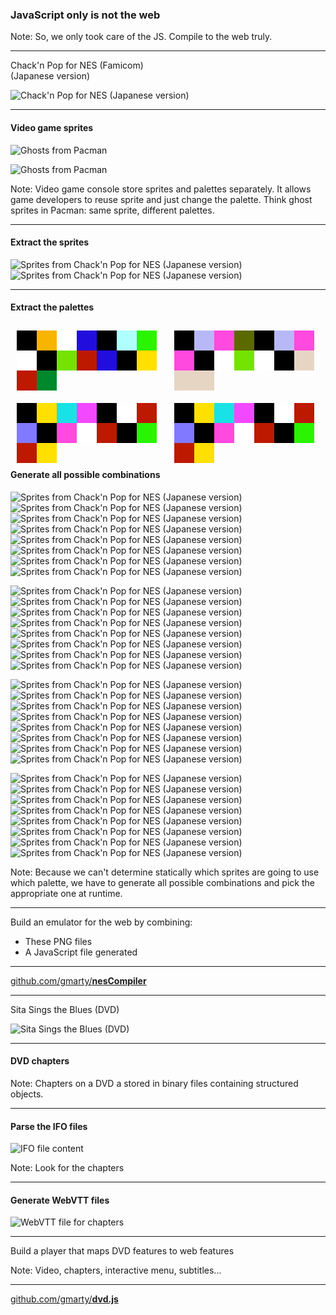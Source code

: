 ### JavaScript only is not the web 

Note:
So, we only took care of the JS.
Compile to the web truly.

---

Chack'n Pop for NES (Famicom)<br>
(Japanese version)

![Chack'n Pop for NES (Japanese version)](img/chack-n-pop-j-nes.png)

---

#### Video game sprites

![Ghosts from Pacman](img/pac-man-sprites.png)

![Ghosts from Pacman](img/ghost-sprite.png)

Note:
Video game console store sprites and palettes separately.
It allows game developers to reuse sprite and just change the palette.
Think ghost sprites in Pacman: same sprite, different palettes.

---

#### Extract the sprites

![Sprites from Chack'n Pop for NES (Japanese version)](img/chack-n-pop-sprites-0.png)
![Sprites from Chack'n Pop for NES (Japanese version)](img/chack-n-pop-sprites-1.png)

---

#### Extract the palettes

<style>
  div.pal {width: 2rem; height: 2rem; float: left;}
  div.container {margin: 2%; width: 46%; float: left;}
</style>
<div class="container">
  <div class="pal" style="background: rgb(0, 0, 0);"></div><div class="pal" style="background: rgb(247, 180, 0);"></div><div class="pal" style="background: rgb(255, 255, 255);"></div><div class="pal" style="background: rgb(34, 14, 220);"></div><div class="pal" style="background: rgb(0, 0, 0);"></div><div class="pal" style="background: rgb(176, 255, 255);"></div><div class="pal" style="background: rgb(43, 244, 3);"></div><div class="pal" style="background: rgb(255, 255, 255);"></div><div class="pal" style="background: rgb(0, 0, 0);"></div><div class="pal" style="background: rgb(117, 227, 0);"></div><div class="pal" style="background: rgb(188, 25, 0);"></div><div class="pal" style="background: rgb(34, 14, 220);"></div><div class="pal" style="background: rgb(0, 0, 0);"></div><div class="pal" style="background: rgb(255, 224, 0);"></div><div class="pal" style="background: rgb(188, 25, 0);"></div><div class="pal" style="background: rgb(0, 136, 44);"></div>
</div>
<div class="container">
  <div class="pal" style="background: rgb(0, 0, 0);"></div><div class="pal" style="background: rgb(184, 184, 248);"></div><div class="pal" style="background: rgb(255, 73, 223);"></div><div class="pal" style="background: rgb(91, 106, 0);"></div><div class="pal" style="background: rgb(0, 0, 0);"></div><div class="pal" style="background: rgb(184, 184, 248);"></div><div class="pal" style="background: rgb(255, 73, 223);"></div><div class="pal" style="background: rgb(255, 73, 223);"></div><div class="pal" style="background: rgb(0, 0, 0);"></div><div class="pal" style="background: rgb(255, 255, 255);"></div><div class="pal" style="background: rgb(117, 227, 0);"></div><div class="pal" style="background: rgb(255, 255, 255);"></div><div class="pal" style="background: rgb(0, 0, 0);"></div><div class="pal" style="background: rgb(231, 213, 196);"></div><div class="pal" style="background: rgb(231, 213, 196);"></div><div class="pal" style="background: rgb(231, 213, 196);"></div>
</div>

<div class="container">
  <div class="pal" style="background: rgb(0, 0, 0);"></div><div class="pal" style="background: rgb(255, 224, 0);"></div><div class="pal" style="background: rgb(24, 226, 229);"></div><div class="pal" style="background: rgb(242, 72, 255);"></div><div class="pal" style="background: rgb(0, 0, 0);"></div><div class="pal" style="background: rgb(255, 255, 255);"></div><div class="pal" style="background: rgb(188, 25, 0);"></div><div class="pal" style="background: rgb(129, 121, 255);"></div><div class="pal" style="background: rgb(0, 0, 0);"></div><div class="pal" style="background: rgb(255, 73, 223);"></div><div class="pal" style="background: rgb(255, 255, 255);"></div><div class="pal" style="background: rgb(188, 25, 0);"></div><div class="pal" style="background: rgb(0, 0, 0);"></div><div class="pal" style="background: rgb(43, 244, 3);"></div><div class="pal" style="background: rgb(188, 25, 0);"></div><div class="pal" style="background: rgb(255, 224, 0);"></div>
</div>
<div class="container">
  <div class="pal" style="background: rgb(0, 0, 0);"></div><div class="pal" style="background: rgb(255, 224, 0);"></div><div class="pal" style="background: rgb(24, 226, 229);"></div><div class="pal" style="background: rgb(242, 72, 255);"></div><div class="pal" style="background: rgb(0, 0, 0);"></div><div class="pal" style="background: rgb(255, 255, 255);"></div><div class="pal" style="background: rgb(188, 25, 0);"></div><div class="pal" style="background: rgb(129, 121, 255);"></div><div class="pal" style="background: rgb(0, 0, 0);"></div><div class="pal" style="background: rgb(255, 73, 223);"></div><div class="pal" style="background: rgb(255, 255, 255);"></div><div class="pal" style="background: rgb(188, 25, 0);"></div><div class="pal" style="background: rgb(0, 0, 0);"></div><div class="pal" style="background: rgb(43, 244, 3);"></div><div class="pal" style="background: rgb(188, 25, 0);"></div><div class="pal" style="background: rgb(255, 224, 0);"></div>
</div>

---

#### Generate all possible combinations

![Sprites from Chack'n Pop for NES (Japanese version)](img/palette/chack-n-pop-0-0.png)
![Sprites from Chack'n Pop for NES (Japanese version)](img/palette/chack-n-pop-0-1.png)
![Sprites from Chack'n Pop for NES (Japanese version)](img/palette/chack-n-pop-0-2.png)
![Sprites from Chack'n Pop for NES (Japanese version)](img/palette/chack-n-pop-0-3.png)
![Sprites from Chack'n Pop for NES (Japanese version)](img/palette/chack-n-pop-0-4.png)
![Sprites from Chack'n Pop for NES (Japanese version)](img/palette/chack-n-pop-0-5.png)
![Sprites from Chack'n Pop for NES (Japanese version)](img/palette/chack-n-pop-0-6.png)
![Sprites from Chack'n Pop for NES (Japanese version)](img/palette/chack-n-pop-0-7.png)

![Sprites from Chack'n Pop for NES (Japanese version)](img/palette/chack-n-pop-0-8.png)
![Sprites from Chack'n Pop for NES (Japanese version)](img/palette/chack-n-pop-0-9.png)
![Sprites from Chack'n Pop for NES (Japanese version)](img/palette/chack-n-pop-0-10.png)
![Sprites from Chack'n Pop for NES (Japanese version)](img/palette/chack-n-pop-0-11.png)
![Sprites from Chack'n Pop for NES (Japanese version)](img/palette/chack-n-pop-0-12.png)
![Sprites from Chack'n Pop for NES (Japanese version)](img/palette/chack-n-pop-0-13.png)
![Sprites from Chack'n Pop for NES (Japanese version)](img/palette/chack-n-pop-0-14.png)
![Sprites from Chack'n Pop for NES (Japanese version)](img/palette/chack-n-pop-0-15.png)

![Sprites from Chack'n Pop for NES (Japanese version)](img/palette/chack-n-pop-1-0.png)
![Sprites from Chack'n Pop for NES (Japanese version)](img/palette/chack-n-pop-1-1.png)
![Sprites from Chack'n Pop for NES (Japanese version)](img/palette/chack-n-pop-1-2.png)
![Sprites from Chack'n Pop for NES (Japanese version)](img/palette/chack-n-pop-1-3.png)
![Sprites from Chack'n Pop for NES (Japanese version)](img/palette/chack-n-pop-1-4.png)
![Sprites from Chack'n Pop for NES (Japanese version)](img/palette/chack-n-pop-1-5.png)
![Sprites from Chack'n Pop for NES (Japanese version)](img/palette/chack-n-pop-1-6.png)
![Sprites from Chack'n Pop for NES (Japanese version)](img/palette/chack-n-pop-1-7.png)

![Sprites from Chack'n Pop for NES (Japanese version)](img/palette/chack-n-pop-1-8.png)
![Sprites from Chack'n Pop for NES (Japanese version)](img/palette/chack-n-pop-1-9.png)
![Sprites from Chack'n Pop for NES (Japanese version)](img/palette/chack-n-pop-1-10.png)
![Sprites from Chack'n Pop for NES (Japanese version)](img/palette/chack-n-pop-1-11.png)
![Sprites from Chack'n Pop for NES (Japanese version)](img/palette/chack-n-pop-1-12.png)
![Sprites from Chack'n Pop for NES (Japanese version)](img/palette/chack-n-pop-1-13.png)
![Sprites from Chack'n Pop for NES (Japanese version)](img/palette/chack-n-pop-1-14.png)
![Sprites from Chack'n Pop for NES (Japanese version)](img/palette/chack-n-pop-1-15.png)

Note:
Because we can't determine statically which sprites are going to use which
palette, we have to generate all possible combinations and pick the appropriate
one at runtime.

---

Build an emulator for the web by combining:

* These PNG files
* A JavaScript file generated

---

[github.com/gmarty/**nesCompiler**](https://github.com/gmarty/nesCompiler)

---

Sita Sings the Blues (DVD)

![Sita Sings the Blues (DVD)](img/dvd-sita-sings-the-blues.png)

---

#### DVD chapters

Note:
Chapters on a DVD a stored in binary files containing structured objects.

---

#### Parse the IFO files

![IFO file content](img/ifo-file-hex.png)

Note:
Look for the chapters

---

#### Generate WebVTT files

![WebVTT file for chapters](img/webvtt.png)

---

Build a player that maps DVD features to web features

Note:
Video, chapters, interactive menu, subtitles... 

---

[github.com/gmarty/**dvd.js**](https://github.com/gmarty/dvd.js)
